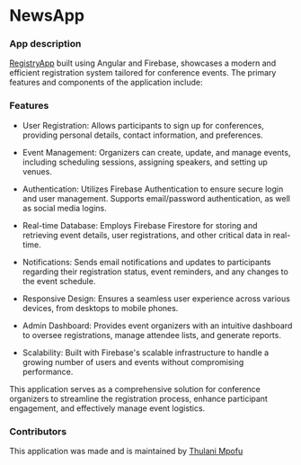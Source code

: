 #  NewsApp

### App description

[RegistryApp](https://registry-demo.netlify.app/) built using Angular and Firebase, showcases a modern and efficient registration system tailored for conference events. The primary features and components of the application include:
### Features
   - User Registration: Allows participants to sign up for conferences, providing personal details, contact information, and preferences.

   - Event Management: Organizers can create, update, and manage events, including scheduling sessions, assigning speakers, and setting up venues.

   - Authentication: Utilizes Firebase Authentication to ensure secure login and user management. Supports email/password authentication, as well as social media logins.

   - Real-time Database: Employs Firebase Firestore for storing and retrieving event details, user registrations, and other critical data in real-time.

   - Notifications: Sends email notifications and updates to participants regarding their registration status, event reminders, and any changes to the event schedule.

   - Responsive Design: Ensures a seamless user experience across various devices, from desktops to mobile phones.

   - Admin Dashboard: Provides event organizers with an intuitive dashboard to oversee registrations, manage attendee lists, and generate reports.

   - Scalability: Built with Firebase's scalable infrastructure to handle a growing number of users and events without compromising performance.

This application serves as a comprehensive solution for conference organizers to streamline the registration process, enhance participant engagement, and effectively manage event logistics.
   

### Contributors
This application was made and is maintained by [Thulani Mpofu](https://github.com/TOLANY-LANNIE)
